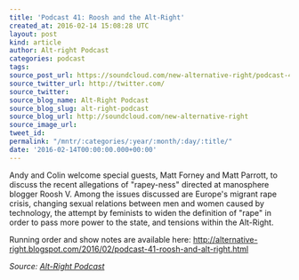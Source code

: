 ```yaml
---
title: 'Podcast 41: Roosh and the Alt-Right'
created_at: 2016-02-14 15:08:28 UTC
layout: post
kind: article
author: Alt-right Podcast
categories: podcast
tags: 
source_post_url: https://soundcloud.com/new-alternative-right/podcast-41-roosh-and-the-alt-right
source_twitter_url: http://twitter.com/
source_twitter: 
source_blog_name: Alt-Right Podcast
source_blog_slug: alt-right-podcast
source_blog_url: http://soundcloud.com/new-alternative-right
source_image_url: 
tweet_id: 
permalink: "/mntr/:categories/:year/:month/:day/:title/"
date: '2016-02-14T00:00:00.000+00:00'
---
```

Andy and Colin welcome special guests, Matt Forney and Matt Parrott, to discuss the recent allegations of "rapey-ness" directed at manosphere blogger Roosh V. Among the issues discussed are Europe's migrant rape crisis, changing sexual relations between men and women caused by technology, the attempt by feminists to widen the definition of "rape" in order to pass more power to the state, and tensions within the Alt-Right.

Running order and show notes are available here:
http://alternative-right.blogspot.com/2016/02/podcast-41-roosh-and-alt-right.html<div class="">
    <i>Source: <a href="http://soundcloud.com/new-alternative-right">Alt-Right Podcast</a></i>
</div>
